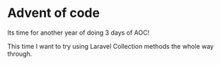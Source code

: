 # Advent of code

Its time for another year of doing 3 days of AOC!

This time I want to try using Laravel Collection methods the whole way through.
